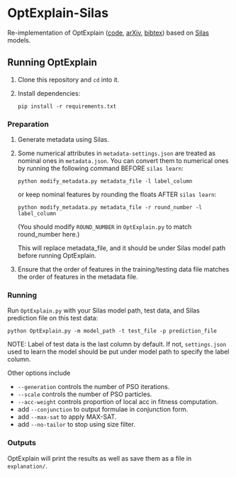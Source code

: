 # OptExplain-Silas

Re-implementation of OptExplain ([code](https://github.com/GreeenZhang/OptExplain), [arXiv](https://arxiv.org/abs/2103.02191), [bibtex](https://dblp.org/rec/journals/corr/abs-2103-02191.html?view=bibtex)) based on [Silas](https://www.depintel.com/) models.

## Running OptExplain

1. Clone this repository and `cd` into it.

2. Install dependencies:

    ```shell
    pip install -r requirements.txt
    ```

### Preparation

1. Generate metadata using Silas.

2. Some numerical attributes in `metadata-settings.json` are treated as nominal ones in `metadata.json`. You can convert them to numerical ones by running the following command BEFORE `silas learn`:
   
    ```shell
    python modify_metadata.py metadata_file -l label_column
    ```
    
    or keep nominal features by rounding the floats AFTER `silas learn`:

    ```shell
    python modify_metadata.py metadata_file -r round_number -l label_column
    ```

   (You should modify `ROUND_NUMBER` in `OptExplain.py` to match round_number here.)
   
    This will replace metadata_file, and it should be under Silas model path before running OptExplain.

3. Ensure that the order of features in the training/testing data file matches the order of features in the metadata file.

### Running

Run `OptExplain.py` with your Silas model path, test data, and Silas prediction file on this test data:
    
```shell
python OptExplain.py -m model_path -t test_file -p prediction_file
```

NOTE: Label of test data is the last column by default. If not, `settings.json` used to learn the model should be put under model path to specify the label column.
   
Other options include

- `--generation` controls the number of PSO iterations.
- `--scale` controls the number of PSO particles.
- `--acc-weight` controls proportion of local acc in fitness computation.
- add `--conjunction` to output formulae in conjunction form.
- add `--max-sat` to apply MAX-SAT.
- add `--no-tailor` to stop using size filter.

### Outputs

OptExplain will print the results as well as save them as a file in `explanation/`.